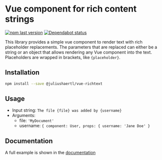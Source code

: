 # Vue component for rich content strings 

[![npm last version](https://img.shields.io/npm/v/vue-richtext.svg?style=flat-square)](https://www.npmjs.com/package/vue-richtext) [![Dependabot status](https://img.shields.io/badge/Dependabot-enabled-brightgreen.svg?longCache=true&style=flat-square&logo=dependabot)](https://dependabot.com)

This library provides a simple vue component to render text with rich placeholder replacements. The parameters that are replaced can either be a string or an object that allows rendering any Vue component into the text. Placeholders are wrapped in brackets, like `{placeholder}`.

## Installation

```sh
npm install --save @juliushaertl/vue-richtext
```

## Usage

- Input string: `The file {file} was added by {username}`
- Arguments: 
  - file: `'MyDocument'`
  - username: `{ component: User, props: { username: 'Jane Doe' }`

## Documentation

A full example is shown in the [documentation](https://juliushaertl-vue-richtext.netlify.com/)
